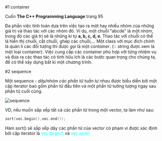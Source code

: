 #1 container

Cuốn **The C++ Programming Language** trang 95

Đa phần việc tính toán dựa trên việc tạo ra một hay nhiều nhóm của những giá trị và thao tác với các nhóm đó. Ví dụ, một chuỗi "abcde" là một nhóm, trong đó các giá trị sẽ là những kí tự **a, b, c, d, e**. Thao tác với chuỗi có thể là hiển thị chuỗi, cắt chuỗi, ghép các chuỗi,... Một class với mục đích chính là quản lí các đối tượng thì được gọi là một *container*. (💡 string được xem là một loại container). Việc cung cấp các container phù hợp với từng nhiệm vụ và đưa ra các thao tác có tính hữu ích là các bước quan trọng cho chúng ta, để có thể xây dựng bất kì một chương trình.

#2 sequence

Một sequence - *dãy/nhóm các phần tử tuần tự nhau* được biểu diễn bởi một cặp iterator bao gồm phần tử đầu tiên và một phần tử tưởng tượng ngay sau phần tử cuối cùng.

![sequence](E:/repository/other/groking_algorithm/thuật_ngữ/sequence.PNG)

VD, nếu muốn sắp xếp tất cả các phần tử trong một vector, ta làm như sau:

```cpp
sort(vec.begin(),vec.end());
```

Hàm sort() sẽ sắp xếp dãy các phần tử của vector có phạm vi được xác định bởi cặp iterator là <span style="color:aqua">vec.begin()</span>  và <span style="color:aqua">vec.end()</span>

